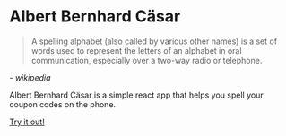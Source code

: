 # Albert Bernhard Cäsar

> A spelling alphabet (also called by various other names) is a set of words used to represent the letters of an alphabet in oral communication, especially over a two-way radio or telephone.

*\- wikipedia*

Albert Bernhard Cäsar is a simple react app that helps you spell your coupon codes on the phone.

[Try it out!](https://depie.github.io/albert-bernhard-caesar/)